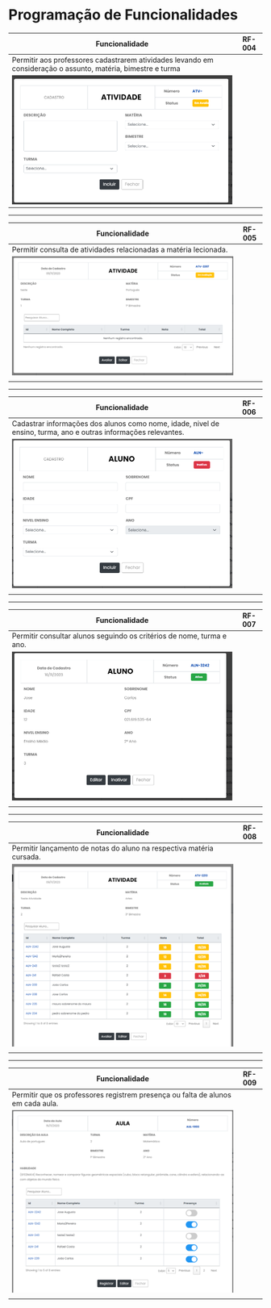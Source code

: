 # Programação de Funcionalidades

|Funcionalidade    | RF-004           | 
|------------------|-------------------------------|
|Permitir aos professores cadastrarem atividades levando em consideração o assunto, matéria, bimestre e turma| 
|![image](img/Funcionalidades/AtividadeCadastro.png)|


---
|Funcionalidade    | RF-005        | 
|------------------|-------------------------------|
|Permitir consulta de atividades relacionadas a matéria lecionada.| 
|![image](img/Funcionalidades/AtividadeCadastro2.png)|
|| 

---
|Funcionalidade    | RF-006        | 
|------------------|-------------------------------|
|Cadastrar informações dos alunos como nome, idade, nivel de ensino, turma, ano e outras informações relevantes.| 
|![image](img/Funcionalidades/AlunoCadastro.png)|
|| 

---
|Funcionalidade    | RF-007        | 
|------------------|-------------------------------|
|Permitir consultar alunos seguindo os critérios de nome, turma e ano.| 
|![image](img/Funcionalidades/AlunoCadastro2.png)|
|| 

---
|Funcionalidade    | RF-008        | 
|------------------|-------------------------------|
|Permitir lançamento de notas do aluno na respectiva matéria cursada.| 
|![image](img/Funcionalidades/NotasAluno.png)|
|| 

---
|Funcionalidade    | RF-009        | 
|------------------|-------------------------------|
|Permitir que os professores registrem presença ou falta de alunos em cada aula.| 
|![image](img/Funcionalidades/Frequencia.png)|
|| 